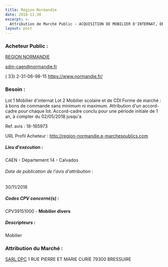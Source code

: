 ```yaml
---
title: Région Normandie
date: 2018-11-30
excerpt: >-
  Attribution de Marché Public - ACQUISITION DE MOBILIER D'INTERNAT, DE MOBILIER SCOLAIRE,DE CDI ET PRESTATIONS DE SERVICES ASSOCIEES A DESTINATION DES ETABLISSEMENTS PUBLICS LOCAUX D'ENSEIGNEMENT DE NORMANDIE
layout: post
---
```


### Acheteur Public : 
<a href="/acheteur-32/siren-200053403"> REGION NORMANDIE</a><br/>



sdm-caen@normandie.fr

( 33) 2-31-06-98-15
https://www.normandie.fr/
### Besoin :

Lot 1 Mobilier d'internat Lot 2 Mobilier scolaire et de CDI Forme de marché : à bons de commande sans minimum ni maximum. Attribution d'un accord-cadre pour chaque lot. Accord-cadre conclu pour une période initiale de 1 an, à compter du 02/05/2018 jusqu'a

Ref. avis : 18-165973

URL Profil Acheteur : http://region-normandie.e-marchespublics.com

##### Lieu d'exécution :

CAEN - Département 14 - Calvados

###### Date de publication de l'avis d'attribution : 
30/11/2018

##### Codes CPV concerné(s) :
CPV39151000 - **Mobilier divers** <br/>

##### Descripteurs :
Mobilier <br/>

### Attribution du Marché :
<a href="/entreprise-257/siren-383653938"> SARL DPC</a>    1 RUE PIERRE ET MARIE CURIE 79300 BRESSUIRE <br/>
